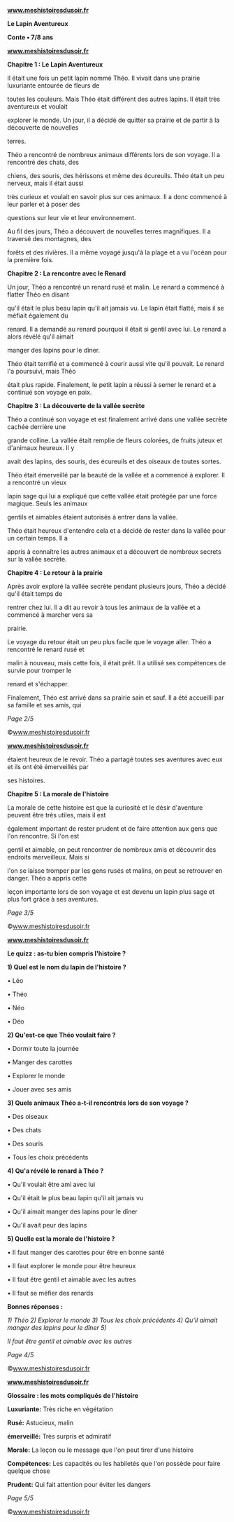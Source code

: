 ﻿<a name="br1"></a> 

**www.meshistoiresdusoir.fr**

**Le Lapin Aventureux**

**Conte • 7/8 ans**



<a name="br2"></a> 

**www.meshistoiresdusoir.fr**

**Chapitre 1 : Le Lapin Aventureux**

Il était une fois un petit lapin nommé Théo. Il vivait dans une prairie luxuriante entourée de fleurs de

toutes les couleurs. Mais Théo était différent des autres lapins. Il était très aventureux et voulait

explorer le monde. Un jour, il a décidé de quitter sa prairie et de partir à la découverte de nouvelles

terres.

Théo a rencontré de nombreux animaux différents lors de son voyage. Il a rencontré des chats, des

chiens, des souris, des hérissons et même des écureuils. Théo était un peu nerveux, mais il était aussi

très curieux et voulait en savoir plus sur ces animaux. Il a donc commencé à leur parler et à poser des

questions sur leur vie et leur environnement.

Au fil des jours, Théo a découvert de nouvelles terres magnifiques. Il a traversé des montagnes, des

forêts et des rivières. Il a même voyagé jusqu'à la plage et a vu l'océan pour la première fois.

**Chapitre 2 : La rencontre avec le Renard**

Un jour, Théo a rencontré un renard rusé et malin. Le renard a commencé à flatter Théo en disant

qu'il était le plus beau lapin qu'il ait jamais vu. Le lapin était flatté, mais il se méfiait également du

renard. Il a demandé au renard pourquoi il était si gentil avec lui. Le renard a alors révélé qu'il aimait

manger des lapins pour le dîner.

Théo était terrifié et a commencé à courir aussi vite qu'il pouvait. Le renard l'a poursuivi, mais Théo

était plus rapide. Finalement, le petit lapin a réussi à semer le renard et a continué son voyage en paix.

**Chapitre 3 : La découverte de la vallée secrète**

Théo a continué son voyage et est finalement arrivé dans une vallée secrète cachée derrière une

grande colline. La vallée était remplie de fleurs colorées, de fruits juteux et d'animaux heureux. Il y

avait des lapins, des souris, des écureuils et des oiseaux de toutes sortes.

Théo était émerveillé par la beauté de la vallée et a commencé à explorer. Il a rencontré un vieux

lapin sage qui lui a expliqué que cette vallée était protégée par une force magique. Seuls les animaux

gentils et aimables étaient autorisés à entrer dans la vallée.

Théo était heureux d'entendre cela et a décidé de rester dans la vallée pour un certain temps. Il a

appris à connaître les autres animaux et a découvert de nombreux secrets sur la vallée secrète.

**Chapitre 4 : Le retour à la prairie**

Après avoir exploré la vallée secrète pendant plusieurs jours, Théo a décidé qu'il était temps de

rentrer chez lui. Il a dit au revoir à tous les animaux de la vallée et a commencé à marcher vers sa

prairie.

Le voyage du retour était un peu plus facile que le voyage aller. Théo a rencontré le renard rusé et

malin à nouveau, mais cette fois, il était prêt. Il a utilisé ses compétences de survie pour tromper le

renard et s'échapper.

Finalement, Théo est arrivé dans sa prairie sain et sauf. Il a été accueilli par sa famille et ses amis, qui

*Page 2/5*

©www.meshistoiresdusoir.fr



<a name="br3"></a> 

**www.meshistoiresdusoir.fr**

étaient heureux de le revoir. Théo a partagé toutes ses aventures avec eux et ils ont été émerveillés par

ses histoires.

**Chapitre 5 : La morale de l'histoire**

La morale de cette histoire est que la curiosité et le désir d'aventure peuvent être très utiles, mais il est

également important de rester prudent et de faire attention aux gens que l'on rencontre. Si l'on est

gentil et aimable, on peut rencontrer de nombreux amis et découvrir des endroits merveilleux. Mais si

l'on se laisse tromper par les gens rusés et malins, on peut se retrouver en danger. Théo a appris cette

leçon importante lors de son voyage et est devenu un lapin plus sage et plus fort grâce à ses aventures.

*Page 3/5*

©www.meshistoiresdusoir.fr



<a name="br4"></a> 

**www.meshistoiresdusoir.fr**

**Le quizz : as-tu bien compris l'histoire ?**

**1) Quel est le nom du lapin de l'histoire ?**

• Léo

• Théo

• Néo

• Déo

**2) Qu'est-ce que Théo voulait faire ?**

• Dormir toute la journée

• Manger des carottes

• Explorer le monde

• Jouer avec ses amis

**3) Quels animaux Théo a-t-il rencontrés lors de son voyage ?**

• Des oiseaux

• Des chats

• Des souris

• Tous les choix précédents

**4) Qu'a révélé le renard à Théo ?**

• Qu'il voulait être ami avec lui

• Qu'il était le plus beau lapin qu'il ait jamais vu

• Qu'il aimait manger des lapins pour le dîner

• Qu'il avait peur des lapins

**5) Quelle est la morale de l'histoire ?**

• Il faut manger des carottes pour être en bonne santé

• Il faut explorer le monde pour être heureux

• Il faut être gentil et aimable avec les autres

• Il faut se méfier des renards

**Bonnes réponses :**

*1) Théo 2) Explorer le monde 3) Tous les choix précédents 4) Qu'il aimait manger des lapins pour le dîner 5)*

*Il faut être gentil et aimable avec les autres*

*Page 4/5*

©www.meshistoiresdusoir.fr



<a name="br5"></a> 

**www.meshistoiresdusoir.fr**

**Glossaire : les mots compliqués de l'histoire**

**Luxuriante:** Très riche en végétation

**Rusé:** Astucieux, malin

**émerveillé:** Très surpris et admiratif

**Morale:** La leçon ou le message que l'on peut tirer d'une histoire

**Compétences:** Les capacités ou les habiletés que l'on possède pour faire quelque chose

**Prudent:** Qui fait attention pour éviter les dangers

*Page 5/5*

©www.meshistoiresdusoir.fr

